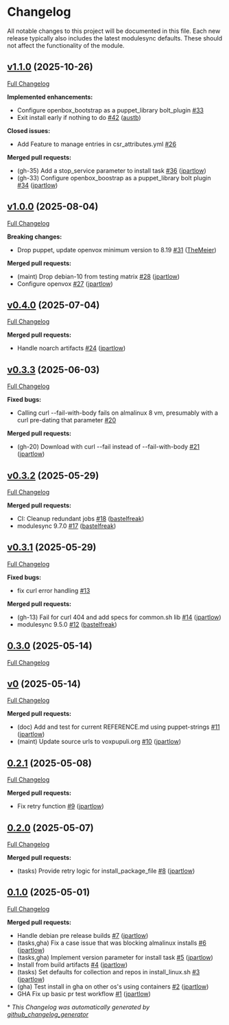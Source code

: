 # Changelog

All notable changes to this project will be documented in this file.
Each new release typically also includes the latest modulesync defaults.
These should not affect the functionality of the module.

## [v1.1.0](https://github.com/voxpupuli/puppet-openvox_bootstrap/tree/v1.1.0) (2025-10-26)

[Full Changelog](https://github.com/voxpupuli/puppet-openvox_bootstrap/compare/v1.0.0...v1.1.0)

**Implemented enhancements:**

- Configure openbox\_bootstrap as a puppet\_library bolt\_plugin [\#33](https://github.com/voxpupuli/puppet-openvox_bootstrap/issues/33)
- Exit install early if nothing to do [\#42](https://github.com/voxpupuli/puppet-openvox_bootstrap/pull/42) ([austb](https://github.com/austb))

**Closed issues:**

- Add Feature to manage entries in csr\_attributes.yml [\#26](https://github.com/voxpupuli/puppet-openvox_bootstrap/issues/26)

**Merged pull requests:**

- \(gh-35\) Add a stop\_service parameter to install task [\#36](https://github.com/voxpupuli/puppet-openvox_bootstrap/pull/36) ([jpartlow](https://github.com/jpartlow))
- \(gh-33\) Configure openbox\_boostrap as a puppet\_library bolt plugin [\#34](https://github.com/voxpupuli/puppet-openvox_bootstrap/pull/34) ([jpartlow](https://github.com/jpartlow))

## [v1.0.0](https://github.com/voxpupuli/puppet-openvox_bootstrap/tree/v1.0.0) (2025-08-04)

[Full Changelog](https://github.com/voxpupuli/puppet-openvox_bootstrap/compare/v0.4.0...v1.0.0)

**Breaking changes:**

- Drop puppet, update openvox minimum version to 8.19 [\#31](https://github.com/voxpupuli/puppet-openvox_bootstrap/pull/31) ([TheMeier](https://github.com/TheMeier))

**Merged pull requests:**

- \(maint\) Drop debian-10 from testing matrix [\#28](https://github.com/voxpupuli/puppet-openvox_bootstrap/pull/28) ([jpartlow](https://github.com/jpartlow))
- Configure openvox [\#27](https://github.com/voxpupuli/puppet-openvox_bootstrap/pull/27) ([jpartlow](https://github.com/jpartlow))

## [v0.4.0](https://github.com/voxpupuli/puppet-openvox_bootstrap/tree/v0.4.0) (2025-07-04)

[Full Changelog](https://github.com/voxpupuli/puppet-openvox_bootstrap/compare/v0.3.3...v0.4.0)

**Merged pull requests:**

- Handle noarch artifacts [\#24](https://github.com/voxpupuli/puppet-openvox_bootstrap/pull/24) ([jpartlow](https://github.com/jpartlow))

## [v0.3.3](https://github.com/voxpupuli/puppet-openvox_bootstrap/tree/v0.3.3) (2025-06-03)

[Full Changelog](https://github.com/voxpupuli/puppet-openvox_bootstrap/compare/v0.3.2...v0.3.3)

**Fixed bugs:**

- Calling curl --fail-with-body fails on almalinux 8 vm, presumably with a curl pre-dating that parameter [\#20](https://github.com/voxpupuli/puppet-openvox_bootstrap/issues/20)

**Merged pull requests:**

- \(gh-20\) Download with curl --fail instead of --fail-with-body [\#21](https://github.com/voxpupuli/puppet-openvox_bootstrap/pull/21) ([jpartlow](https://github.com/jpartlow))

## [v0.3.2](https://github.com/voxpupuli/puppet-openvox_bootstrap/tree/v0.3.2) (2025-05-29)

[Full Changelog](https://github.com/voxpupuli/puppet-openvox_bootstrap/compare/v0.3.1...v0.3.2)

**Merged pull requests:**

- CI: Cleanup redundant jobs [\#18](https://github.com/voxpupuli/puppet-openvox_bootstrap/pull/18) ([bastelfreak](https://github.com/bastelfreak))
- modulesync 9.7.0 [\#17](https://github.com/voxpupuli/puppet-openvox_bootstrap/pull/17) ([bastelfreak](https://github.com/bastelfreak))

## [v0.3.1](https://github.com/voxpupuli/puppet-openvox_bootstrap/tree/v0.3.1) (2025-05-29)

[Full Changelog](https://github.com/voxpupuli/puppet-openvox_bootstrap/compare/0.3.0...v0.3.1)

**Fixed bugs:**

- fix curl error handling [\#13](https://github.com/voxpupuli/puppet-openvox_bootstrap/issues/13)

**Merged pull requests:**

- \(gh-13\) Fail for curl 404 and add specs for common.sh lib [\#14](https://github.com/voxpupuli/puppet-openvox_bootstrap/pull/14) ([jpartlow](https://github.com/jpartlow))
- modulesync 9.5.0 [\#12](https://github.com/voxpupuli/puppet-openvox_bootstrap/pull/12) ([bastelfreak](https://github.com/bastelfreak))

## [0.3.0](https://github.com/voxpupuli/puppet-openvox_bootstrap/tree/0.3.0) (2025-05-14)

[Full Changelog](https://github.com/voxpupuli/puppet-openvox_bootstrap/compare/v0...0.3.0)

## [v0](https://github.com/voxpupuli/puppet-openvox_bootstrap/tree/v0) (2025-05-14)

[Full Changelog](https://github.com/voxpupuli/puppet-openvox_bootstrap/compare/0.2.1...v0)

**Merged pull requests:**

- \(doc\) Add and test for current REFERENCE.md using puppet-strings [\#11](https://github.com/voxpupuli/puppet-openvox_bootstrap/pull/11) ([jpartlow](https://github.com/jpartlow))
- \(maint\) Update source urls to voxpupuli.org [\#10](https://github.com/voxpupuli/puppet-openvox_bootstrap/pull/10) ([jpartlow](https://github.com/jpartlow))

## [0.2.1](https://github.com/voxpupuli/puppet-openvox_bootstrap/tree/0.2.1) (2025-05-08)

[Full Changelog](https://github.com/voxpupuli/puppet-openvox_bootstrap/compare/0.2.0...0.2.1)

**Merged pull requests:**

- Fix retry function [\#9](https://github.com/voxpupuli/puppet-openvox_bootstrap/pull/9) ([jpartlow](https://github.com/jpartlow))

## [0.2.0](https://github.com/voxpupuli/puppet-openvox_bootstrap/tree/0.2.0) (2025-05-07)

[Full Changelog](https://github.com/voxpupuli/puppet-openvox_bootstrap/compare/0.1.0...0.2.0)

**Merged pull requests:**

- \(tasks\) Provide retry logic for  install\_package\_file [\#8](https://github.com/voxpupuli/puppet-openvox_bootstrap/pull/8) ([jpartlow](https://github.com/jpartlow))

## [0.1.0](https://github.com/voxpupuli/puppet-openvox_bootstrap/tree/0.1.0) (2025-05-01)

[Full Changelog](https://github.com/voxpupuli/puppet-openvox_bootstrap/compare/dc87b8352087799507e9cf6d91ba5bebd0143bc2...0.1.0)

**Merged pull requests:**

- Handle debian pre release builds [\#7](https://github.com/voxpupuli/puppet-openvox_bootstrap/pull/7) ([jpartlow](https://github.com/jpartlow))
- \(tasks,gha\) Fix a case issue that was blocking almalinux installs [\#6](https://github.com/voxpupuli/puppet-openvox_bootstrap/pull/6) ([jpartlow](https://github.com/jpartlow))
- \(tasks,gha\) Implement version parameter for install task [\#5](https://github.com/voxpupuli/puppet-openvox_bootstrap/pull/5) ([jpartlow](https://github.com/jpartlow))
- Install from build artifacts [\#4](https://github.com/voxpupuli/puppet-openvox_bootstrap/pull/4) ([jpartlow](https://github.com/jpartlow))
- \(tasks\) Set defaults for collection and repos in install\_linux.sh [\#3](https://github.com/voxpupuli/puppet-openvox_bootstrap/pull/3) ([jpartlow](https://github.com/jpartlow))
- \(gha\) Test install in gha on other os's using containers [\#2](https://github.com/voxpupuli/puppet-openvox_bootstrap/pull/2) ([jpartlow](https://github.com/jpartlow))
- GHA  Fix up basic pr test workflow [\#1](https://github.com/voxpupuli/puppet-openvox_bootstrap/pull/1) ([jpartlow](https://github.com/jpartlow))



\* *This Changelog was automatically generated by [github_changelog_generator](https://github.com/github-changelog-generator/github-changelog-generator)*
